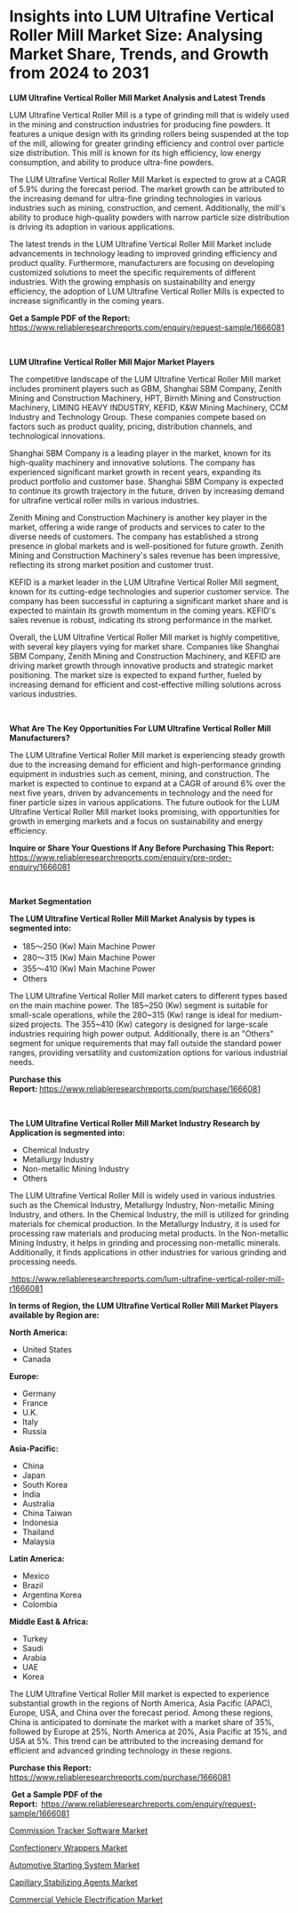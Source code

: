 <p><h1>Insights into LUM Ultrafine Vertical Roller Mill Market Size: Analysing Market Share, Trends, and Growth from 2024 to 2031</h1></p><p><strong>LUM Ultrafine Vertical Roller Mill Market Analysis and Latest Trends</strong></p>
<p><p>LUM Ultrafine Vertical Roller Mill is a type of grinding mill that is widely used in the mining and construction industries for producing fine powders. It features a unique design with its grinding rollers being suspended at the top of the mill, allowing for greater grinding efficiency and control over particle size distribution. This mill is known for its high efficiency, low energy consumption, and ability to produce ultra-fine powders.</p><p>The LUM Ultrafine Vertical Roller Mill Market is expected to grow at a CAGR of 5.9% during the forecast period. The market growth can be attributed to the increasing demand for ultra-fine grinding technologies in various industries such as mining, construction, and cement. Additionally, the mill's ability to produce high-quality powders with narrow particle size distribution is driving its adoption in various applications.</p><p>The latest trends in the LUM Ultrafine Vertical Roller Mill Market include advancements in technology leading to improved grinding efficiency and product quality. Furthermore, manufacturers are focusing on developing customized solutions to meet the specific requirements of different industries. With the growing emphasis on sustainability and energy efficiency, the adoption of LUM Ultrafine Vertical Roller Mills is expected to increase significantly in the coming years.</p></p>
<p><strong>Get a Sample PDF of the Report:&nbsp;</strong> <a href="https://www.reliableresearchreports.com/enquiry/request-sample/1666081">https://www.reliableresearchreports.com/enquiry/request-sample/1666081</a></p>
<p>&nbsp;</p>
<p><strong>LUM Ultrafine Vertical Roller Mill Major Market Players</strong></p>
<p><p>The competitive landscape of the LUM Ultrafine Vertical Roller Mill market includes prominent players such as GBM, Shanghai SBM Company, Zenith Mining and Construction Machinery, HPT, Birnith Mining and Construction Machinery, LIMING HEAVY INDUSTRY, KEFID, K&W Mining Machinery, CCM Industry and Technology Group. These companies compete based on factors such as product quality, pricing, distribution channels, and technological innovations.</p><p>Shanghai SBM Company is a leading player in the market, known for its high-quality machinery and innovative solutions. The company has experienced significant market growth in recent years, expanding its product portfolio and customer base. Shanghai SBM Company is expected to continue its growth trajectory in the future, driven by increasing demand for ultrafine vertical roller mills in various industries.</p><p>Zenith Mining and Construction Machinery is another key player in the market, offering a wide range of products and services to cater to the diverse needs of customers. The company has established a strong presence in global markets and is well-positioned for future growth. Zenith Mining and Construction Machinery's sales revenue has been impressive, reflecting its strong market position and customer trust.</p><p>KEFID is a market leader in the LUM Ultrafine Vertical Roller Mill segment, known for its cutting-edge technologies and superior customer service. The company has been successful in capturing a significant market share and is expected to maintain its growth momentum in the coming years. KEFID's sales revenue is robust, indicating its strong performance in the market.</p><p>Overall, the LUM Ultrafine Vertical Roller Mill market is highly competitive, with several key players vying for market share. Companies like Shanghai SBM Company, Zenith Mining and Construction Machinery, and KEFID are driving market growth through innovative products and strategic market positioning. The market size is expected to expand further, fueled by increasing demand for efficient and cost-effective milling solutions across various industries.</p></p>
<p>&nbsp;</p>
<p><strong>What Are The Key Opportunities For LUM Ultrafine Vertical Roller Mill Manufacturers?</strong></p>
<p><p>The LUM Ultrafine Vertical Roller Mill market is experiencing steady growth due to the increasing demand for efficient and high-performance grinding equipment in industries such as cement, mining, and construction. The market is expected to continue to expand at a CAGR of around 6% over the next five years, driven by advancements in technology and the need for finer particle sizes in various applications. The future outlook for the LUM Ultrafine Vertical Roller Mill market looks promising, with opportunities for growth in emerging markets and a focus on sustainability and energy efficiency.</p></p>
<p><strong>Inquire or Share Your Questions If Any Before Purchasing This Report:</strong> <a href="https://www.reliableresearchreports.com/enquiry/pre-order-enquiry/1666081">https://www.reliableresearchreports.com/enquiry/pre-order-enquiry/1666081</a></p>
<p>&nbsp;</p>
<p><strong>Market Segmentation</strong></p>
<p><strong>The LUM Ultrafine Vertical Roller Mill Market Analysis by types is segmented into:</strong></p>
<p><ul><li>185～250 (Kw) Main Machine Power</li><li>280～315 (Kw) Main Machine Power</li><li>355～410 (Kw) Main Machine Power</li><li>Others</li></ul></p>
<p><p>The LUM Ultrafine Vertical Roller Mill market caters to different types based on the main machine power. The 185~250 (Kw) segment is suitable for small-scale operations, while the 280~315 (Kw) range is ideal for medium-sized projects. The 355~410 (Kw) category is designed for large-scale industries requiring high power output. Additionally, there is an "Others" segment for unique requirements that may fall outside the standard power ranges, providing versatility and customization options for various industrial needs.</p></p>
<p><strong>Purchase this Report:&nbsp;</strong><a href="https://www.reliableresearchreports.com/purchase/1666081">https://www.reliableresearchreports.com/purchase/1666081</a></p>
<p>&nbsp;</p>
<p><strong>The LUM Ultrafine Vertical Roller Mill Market Industry Research by Application is segmented into:</strong></p>
<p><ul><li>Chemical Industry</li><li>Metallurgy Industry</li><li>Non-metallic Mining Industry</li><li>Others</li></ul></p>
<p><p>The LUM Ultrafine Vertical Roller Mill is widely used in various industries such as the Chemical Industry, Metallurgy Industry, Non-metallic Mining Industry, and others. In the Chemical Industry, the mill is utilized for grinding materials for chemical production. In the Metallurgy Industry, it is used for processing raw materials and producing metal products. In the Non-metallic Mining Industry, it helps in grinding and processing non-metallic minerals. Additionally, it finds applications in other industries for various grinding and processing needs.</p></p>
<p><a href="https://www.reliableresearchreports.com/lum-ultrafine-vertical-roller-mill-r1666081">&nbsp;https://www.reliableresearchreports.com/lum-ultrafine-vertical-roller-mill-r1666081</a></p>
<p><strong>In terms of Region, the LUM Ultrafine Vertical Roller Mill Market Players available by Region are:</strong></p>
<p>
    <p> <strong> North America: </strong>
        <ul>
            <li>United States</li>
            <li>Canada</li>
        </ul>
        </p> 
    <p> <strong> Europe: </strong>
        <ul>
            <li>Germany</li>
            <li>France</li>
            <li>U.K.</li>
            <li>Italy</li>
            <li>Russia</li>
        </ul>
        </p> 
    <p> <strong> Asia-Pacific: </strong>
        <ul>
            <li>China</li>
            <li>Japan</li>
            <li>South Korea</li>
            <li>India</li>
            <li>Australia</li>
            <li>China Taiwan</li>
            <li>Indonesia</li>
            <li>Thailand</li>
            <li>Malaysia</li>
        </ul>
        </p> 
    <p> <strong> Latin America: </strong>
        <ul>
            <li>Mexico</li>
            <li>Brazil</li>
            <li>Argentina Korea</li>
            <li>Colombia</li>
        </ul>
        </p> 
    <p> <strong> Middle East & Africa: </strong>
        <ul>
            <li>Turkey</li>
            <li>Saudi</li>
            <li>Arabia</li>
            <li>UAE</li>
            <li>Korea</li>
        </ul>
    </p>
    </p>
<p><p>The LUM Ultrafine Vertical Roller Mill market is expected to experience substantial growth in the regions of North America, Asia Pacific (APAC), Europe, USA, and China over the forecast period. Among these regions, China is anticipated to dominate the market with a market share of 35%, followed by Europe at 25%, North America at 20%, Asia Pacific at 15%, and USA at 5%. This trend can be attributed to the increasing demand for efficient and advanced grinding technology in these regions.</p></p>
<p><strong>Purchase this Report: </strong><a href="https://www.reliableresearchreports.com/purchase/1666081">https://www.reliableresearchreports.com/purchase/1666081</a></p>
<p>&nbsp;<strong>Get a Sample PDF of the Report:&nbsp;&nbsp;</strong><a href="https://www.reliableresearchreports.com/enquiry/request-sample/1666081">https://www.reliableresearchreports.com/enquiry/request-sample/1666081</a></p>
<p><strong></strong></p>
<p><p><a href="https://www.linkedin.com/pulse/commission-tracker-software-market-trends-analysis-opportunities-0eq8e?trackingId=w6CgL83vRu6u%2Fc31mv3MCQ%3D%3D">Commission Tracker Software Market</a></p><p><a href="https://github.com/graysonwolfe1913/Market-Research-Report-List-1/blob/main/confectionery-wrappers-market.md">Confectionery Wrappers Market</a></p><p><a href="https://github.com/lylyparadise/Market-Research-Report-List-4/blob/main/automotive-starting-system-market.md">Automotive Starting System Market</a></p><p><a href="https://github.com/lnamivez37/Market-Research-Report-List-1/blob/main/capillary-stabilizing-agents-market.md">Capillary Stabilizing Agents Market</a></p><p><a href="https://github.com/GroverBarry/Market-Research-Report-List-6/blob/main/commercial-vehicle-electrification-market.md">Commercial Vehicle Electrification Market</a></p></p>